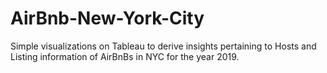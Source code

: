 # AirBnb-New-York-City
Simple visualizations on Tableau to derive insights pertaining to Hosts and Listing information of AirBnBs in NYC for the year 2019.
